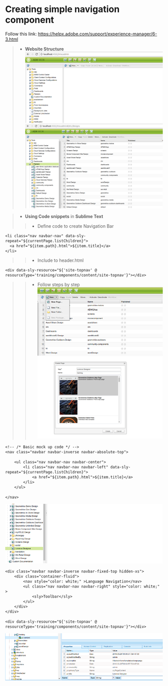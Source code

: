 # Creating simple navigation component
Follow this link: https://helpx.adobe.com/support/experience-manager/6-3.html
> - **Website Structure**
![alt text](https://github.com/vuongluisvippro/AEM-Research/blob/htl_design_aem_2/cq1.png)
![alt text](https://github.com/vuongluisvippro/AEM-Research/blob/htl_design_aem_2/cq2.png)

> - **Using Code snippets** in **Sublime Text**
>> - Define code to create Navigation Bar

    <li class="nav navbar-nav" data-sly-repeat="${currentPage.listChildren}">
      <a href="${item.path}.html">${item.title}</a>
    </li>
    
>> - Include to header.html 

    <div data-sly-resource="${'site-topnav' @ resourceType='training/components/content/site-topnav'}"></div>
    
>> - Follow steps by step
![alt text](https://github.com/vuongluisvippro/AEM-Research/blob/htl_design_aem_2/cq3.png)
![alt text](https://github.com/vuongluisvippro/AEM-Research/blob/htl_design_aem_2/cq4.png)

    <!-- /* Basic mock up code */ -->
    <nav class="navbar navbar-inverse navbar-absolute-top">

        <ul class="nav navbar-nav navbar-center">
            <li class="nav navbar-nav navbar-left" data-sly-repeat="${currentPage.listChildren}">
                <a href="${item.path}.html">${item.title}</a>
            </li>
        </ul>

    </nav>
    
![alt text](https://github.com/vuongluisvippro/AEM-Research/blob/htl_design_aem_2/cq5.png)

    <div class="navbar navbar-inverse navbar-fixed-top hidden-xs">
        <div class="container-fluid">
            <nav style="color: white;" >Language Navigation</nav>
            <ul class="nav navbar-nav navbar-right" style="color: white;" >
                <sly>Toolbar</sly>
            </ul>
        </div>
    </div>

    <div data-sly-resource="${'site-topnav' @ resourceType='training/components/content/site-topnav'}"></div>

![alt text](https://github.com/vuongluisvippro/AEM-Research/blob/htl_design_aem_2/cq6.png)








